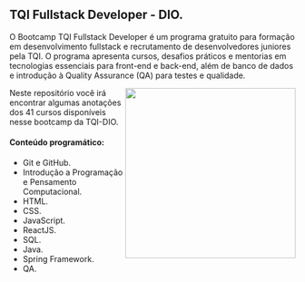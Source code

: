 ## TQI Fullstack Developer - DIO.

O Bootcamp TQI Fullstack Developer é um programa gratuito para formação em desenvolvimento fullstack e recrutamento de desenvolvedores juniores pela TQI. O programa apresenta cursos, desafios práticos e mentorias em tecnologias essenciais para front-end e back-end, além de banco de dados e introdução à Quality Assurance (QA) para testes e qualidade. 
<center>
<img align="right" src='https://hermes.digitalinnovation.one/tracks/3c8be628-5138-4b63-9cfa-e5313cc03103.png'width="300">
</center>

Neste repositório você irá encontrar algumas anotações dos 41 cursos disponíveis nesse bootcamp da TQI-DIO.

#### Conteúdo programático: 

- Git e GitHub.
- Introdução a Programação e Pensamento Computacional.   
- HTML.
- CSS.
- JavaScript.
- ReactJS.
- SQL.
- Java.
- Spring Framework.
- QA.

